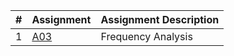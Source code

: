 |   #   | Assignment | Assignment Description |
| :---: | ----------- | ---------------------- |
|1|[A03](https://github.com/sora1441/4663-Cryptography/blob/master/Assignments/A03)|Frequency Analysis|